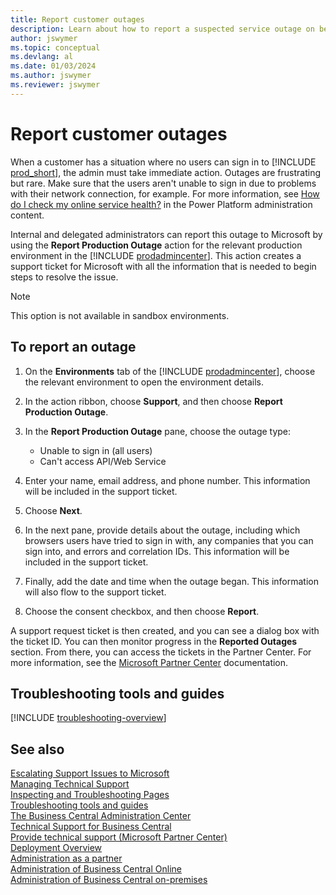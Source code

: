 ```yaml
---
title: Report customer outages
description: Learn about how to report a suspected service outage on behalf of your Business Central online customers as the delegated administrator.
author: jswymer
ms.topic: conceptual
ms.devlang: al
ms.date: 01/03/2024
ms.author: jswymer
ms.reviewer: jswymer
---
```


# Report customer outages

When a customer has a situation where no users can sign in to [!INCLUDE [prod_short](../developer/includes/prod_short.md)], the admin must take immediate action. Outages are frustrating but rare. Make sure that the users aren't unable to sign in due to problems with their network connection, for example. For more information, see [How do I check my online service health?](/power-platform/admin/check-online-service-health) in the Power Platform administration content.  

Internal and delegated administrators can report this outage to Microsoft by using the **Report Production Outage** action for the relevant production environment in the [!INCLUDE [prodadmincenter](../developer/includes/prodadmincenter.md)]. This action creates a support ticket for Microsoft with all the information that is needed to begin steps to resolve the issue.  

> [!NOTE]
> This option is not available in sandbox environments.  

## To report an outage

1. On the **Environments** tab of the [!INCLUDE [prodadmincenter](../developer/includes/prodadmincenter.md)], choose the relevant environment to open the environment details.
2. In the action ribbon, choose **Support**, and then choose **Report Production Outage**.
3. In the **Report Production Outage** pane, choose the outage type:

    - Unable to sign in (all users)
    - Can't access API/Web Service

4. Enter your name, email address, and phone number. This information will be included in the support ticket.  
5. Choose **Next**.
6. In the next pane, provide details about the outage, including which browsers users have tried to sign in with, any companies that you can sign into, and errors and correlation IDs. This information will be included in the support ticket.  
7. Finally, add the date and time when the outage began. This information will also flow to the support ticket.  
8. Choose the consent checkbox, and then choose **Report**.

A support request ticket is then created, and you can see a dialog box with the ticket ID. You can then monitor progress in the **Reported Outages** section. From there, you can access the tickets in the Partner Center. For more information, see the [Microsoft Partner Center](/partner-center/) documentation.  

## Troubleshooting tools and guides
[!INCLUDE [troubleshooting-overview](../includes/include-troubleshooting-overview.md)]


## See also

[Escalating Support Issues to Microsoft](raise-support-case.md)     
[Managing Technical Support](manage-technical-support.md)    
[Inspecting and Troubleshooting Pages](../developer/devenv-inspecting-pages.md)    
[Troubleshooting tools and guides](../developer/devenv-troubleshooting-overview.md)  
[The Business Central Administration Center](tenant-admin-center.md)    
[Technical Support for Business Central](../technical-support.md)    
[Provide technical support (Microsoft Partner Center)](/partner-center/provide-technical-support)    
[Deployment Overview](../deployment/Deployment.md)    
[Administration as a partner](tenant-administration.md#administration-as-a-partner)    
[Administration of Business Central Online](tenant-administration.md)    
[Administration of Business Central on-premises](Administration.md)    
